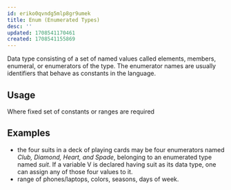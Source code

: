 ```yaml
---
id: eriko0qvndg5mlp8gr9umek
title: Enum (Enumerated Types)
desc: ''
updated: 1708541170461
created: 1708541155869
---
```


Data type consisting of a set of named values called elements, members, enumeral, or enumerators of the type. The enumerator names are usually identifiers that behave as constants in the language.

## Usage

Where fixed set of constants or ranges are required

## Examples

- the four suits in a deck of playing   cards may be four enumerators named *Club, Diamond, Heart, and Spade*, belonging to an enumerated type named *suit*. If a variable V is declared having suit as its data type, one can assign any of those four values to it.
- range of phones/laptops, colors, seasons, days of week.

